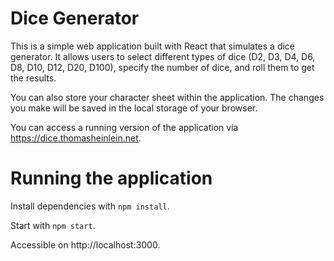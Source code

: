 # Dice Generator


This is a simple web application built with React that simulates a dice generator. It allows users to select different types of dice (D2, D3, D4, D6, D8, D10, D12, D20, D100), specify the number of dice, and roll them to get the results.

You can also store your character sheet within the application. The changes you make will be saved in the local storage of your browser.

You can access a running version of the application via https://dice.thomasheinlein.net.


# Running the application

Install dependencies with `npm install`.

Start with `npm start`.

Accessible on http://localhost:3000.
